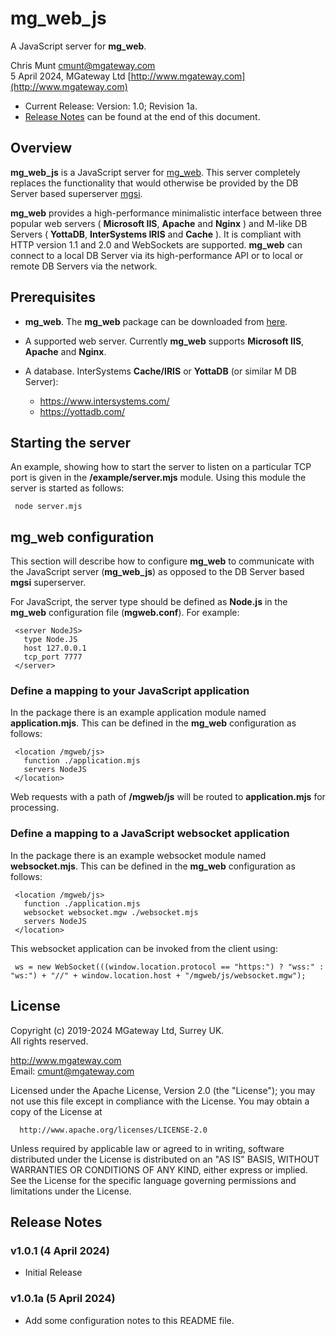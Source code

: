 # mg\_web\_js

A JavaScript server for **mg\_web**.

Chris Munt <cmunt@mgateway.com>  
5 April 2024, MGateway Ltd [http://www.mgateway.com](http://www.mgateway.com)

* Current Release: Version: 1.0; Revision 1a.
* [Release Notes](#relnotes) can be found at the end of this document.

## Overview

**mg\_web\_js** is a JavaScript server for [mg\_web](https://github.com/chrisemunt/mg_web/).  This server completely replaces the functionality that would otherwise be provided by the DB Server based superserver [mgsi](https://github.com/chrisemunt/mgsi/).

**mg\_web** provides a high-performance minimalistic interface between three popular web servers ( **Microsoft IIS**, **Apache** and **Nginx** ) and M-like DB Servers ( **YottaDB**, **InterSystems IRIS** and **Cache** ).  It is compliant with HTTP version 1.1 and 2.0 and WebSockets are supported.  **mg\_web** can connect to a local DB Server via its high-performance API or to local or remote DB Servers via the network.

## Prerequisites

* **mg\_web**.  The **mg\_web** package can be downloaded from [here](https://github.com/chrisemunt/mg_web/).

* A supported web server.  Currently **mg\_web** supports **Microsoft IIS**, **Apache** and **Nginx**.

* A database. InterSystems **Cache/IRIS** or **YottaDB** (or similar M DB Server):
	*	https://www.intersystems.com/
	*	https://yottadb.com/

## Starting the server

An example, showing how to start the server to listen on a particular TCP port is given in the **/example/server.mjs** module.  Using this module the server is started as follows: 

     node server.mjs

## mg_web configuration

This section will describe how to configure **mg\_web** to communicate with the JavaScript server (**mg\_web\_js**) as opposed to the DB Server based **mgsi** superserver.

For JavaScript, the server type should be defined as **Node.js** in the **mg\_web** configuration file (**mgweb.conf**).  For example:

     <server NodeJS>
       type Node.JS
       host 127.0.0.1
       tcp_port 7777
     </server>

### Define a mapping to your JavaScript application

In the package there is an example application module named **application.mjs**.  This can be defined in the **mg\_web** configuration as follows:

     <location /mgweb/js>
       function ./application.mjs
       servers NodeJS
     </location>

Web requests with a path of **/mgweb/js** will be routed to **application.mjs** for processing.

### Define a mapping to a JavaScript websocket application

In the package there is an example websocket module named **websocket.mjs**.  This can be defined in the **mg\_web** configuration as follows:

     <location /mgweb/js>
       function ./application.mjs
       websocket websocket.mgw ./websocket.mjs
       servers NodeJS
     </location>
  
This websocket application can be invoked from the client using:

     ws = new WebSocket(((window.location.protocol == "https:") ? "wss:" : "ws:") + "//" + window.location.host + "/mgweb/js/websocket.mgw");

## License

Copyright (c) 2019-2024 MGateway Ltd,
Surrey UK.                                                      
All rights reserved.

http://www.mgateway.com                                                  
Email: cmunt@mgateway.com
 
 
Licensed under the Apache License, Version 2.0 (the "License"); you may not use this file except in compliance with the License. You may obtain a copy of the License at

      http://www.apache.org/licenses/LICENSE-2.0

Unless required by applicable law or agreed to in writing, software distributed under the License is distributed on an "AS IS" BASIS, WITHOUT WARRANTIES OR CONDITIONS OF ANY KIND, either express or implied. See the License for the specific language governing permissions and limitations under the License.      

## <a name="relnotes"></a>Release Notes

### v1.0.1 (4 April 2024)

* Initial Release

### v1.0.1a (5 April 2024)

* Add some configuration notes to this README file.